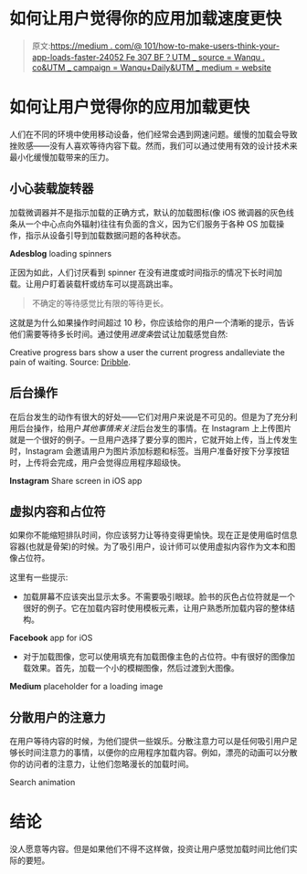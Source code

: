 # 如何让用户觉得你的应用加载速度更快

> 原文:[https://medium . com/@ 101/how-to-make-users-think-your-app-loads-faster-24052 Fe 307 BF？UTM _ source = Wanqu . co&UTM _ campaign = Wanqu+Daily&UTM _ medium = website](https://medium.com/@101/how-to-make-users-think-your-app-loads-faster-24052fe307bf?utm_source=wanqu.co&utm_campaign=Wanqu+Daily&utm_medium=website)



# 如何让用户觉得你的应用加载更快

人们在不同的环境中使用移动设备，他们经常会遇到网速问题。缓慢的加载会导致挫败感——没有人喜欢等待内容下载。然而，我们可以通过使用有效的设计技术来最小化缓慢加载带来的压力。

## 小心装载旋转器

加载微调器并不是指示加载的正确方式，默认的加载图标(像 iOS 微调器的灰色线条从一个中心点向外辐射)往往有负面的含义，因为它们服务于各种 OS 加载操作，指示从设备引导到加载数据问题的各种状态。



**Adesblog** loading spinners



正因为如此，人们讨厌看到 spinner 在没有进度或时间指示的情况下长时间加载。让用户盯着装载杆或纺车可以提高跳出率。

> 不确定的等待感觉比有限的等待更长。

这就是为什么如果操作时间超过 10 秒，你应该给你的用户一个清晰的提示，告诉他们需要等待多长时间。通过使用*进度条*尝试让加载感觉自然:



Creative progress bars show a user the current progress andalleviate the pain of waiting. Source: [Dribble](https://dribbble.com/shots/870104-Progress-bar).



## 后台操作

在后台发生的动作有很大的好处——它们对用户来说是不可见的。但是为了充分利用后台操作，给用户*其他事情来关注*后台发生的事情。在 Instagram 上上传图片就是一个很好的例子。一旦用户选择了要分享的图片，它就开始上传，当上传发生时，Instagram 会邀请用户为图片添加标题和标签。当用户准备好按下分享按钮时，上传将会完成，用户会觉得应用程序超级快。



**Instagram** Share screen in iOS app



## 虚拟内容和占位符

如果你不能缩短排队时间，你应该努力让等待变得更愉快。现在正是使用临时信息容器(也就是骨架)的时候。为了吸引用户，设计师可以使用虚拟内容作为文本和图像占位符。

这里有一些提示:

*   加载屏幕不应该突出显示太多。不需要吸引眼球。脸书的灰色占位符就是一个很好的例子。它在加载内容时使用模板元素，让用户熟悉所加载内容的整体结构。



**Facebook** app for iOS



*   对于加载图像，您可以使用填充有加载图像主色的占位符。中有很好的图像加载效果。首先，加载一个小的模糊图像，然后过渡到大图像。



**Medium** placeholder for a loading image



## 分散用户的注意力

在用户等待内容的时候，为他们提供一些娱乐。分散注意力可以是任何吸引用户足够长时间注意力的事情，以便你的应用程序加载内容。例如，漂亮的动画可以分散你的访问者的注意力，让他们忽略漫长的加载时间。



Search animation



# 结论

没人愿意等内容。但是如果他们不得不这样做，投资让用户感觉加载时间比他们实际的要短。

